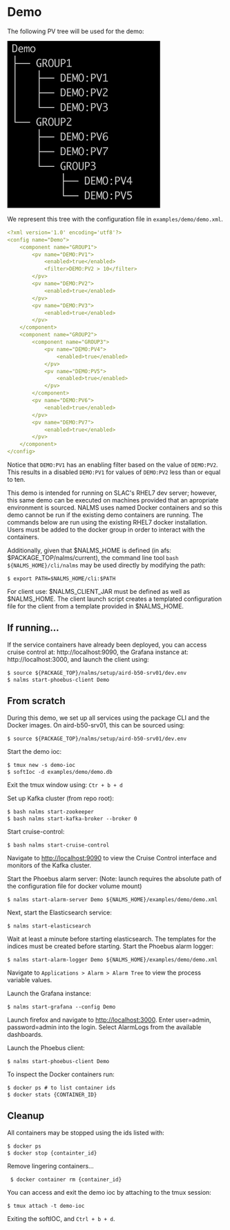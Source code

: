 # Demo

The following PV tree will be used for the demo:


![Components](img/demo_structure.png)


We represent this tree with the configuration file in `examples/demo/demo.xml`.

```yaml
<?xml version='1.0' encoding='utf8'?>
<config name="Demo">
    <component name="GROUP1">
        <pv name="DEMO:PV1">
            <enabled>true</enabled>
            <filter>DEMO:PV2 > 10</filter>
        </pv>
        <pv name="DEMO:PV2">
            <enabled>true</enabled>
        </pv>
        <pv name="DEMO:PV3">
            <enabled>true</enabled>
        </pv>
    </component>
    <component name="GROUP2">
        <component name="GROUP3">
            <pv name="DEMO:PV4">
                <enabled>true</enabled>
            </pv>
            <pv name="DEMO:PV5">
                <enabled>true</enabled>
            </pv>
        </component>
        <pv name="DEMO:PV6">
            <enabled>true</enabled>
        </pv>
        <pv name="DEMO:PV7">
            <enabled>true</enabled>
        </pv>
    </component>
</config>
```

Notice that `DEMO:PV1` has an enabling filter based on the value of `DEMO:PV2`. This results in a disabled `DEMO:PV1` for values of `DEMO:PV2` less than or equal to ten.

This demo is intended for running on SLAC's RHEL7 dev server; however, this same demo can be executed on machines provided that an apropriate environment is sourced. NALMS uses named Docker containers and so this demo cannot be run if the existing demo containers are running. The commands below are run using the existing RHEL7 docker installation. Users must be added to the docker group in order to interact with the containers. 

Additionally, given that $NALMS_HOME is defined (in afs: $PACKAGE_TOP/nalms/current), the command line tool `bash ${NALMS_HOME}/cli/nalms` may be used directly by modifying the path:
```
$ export PATH=$NALMS_HOME/cli:$PATH
```

For client use: $NALMS_CLIENT_JAR must be defined as well as $NALMS_HOME. The client launch script creates a templated configuration file for the client from a template provided in $NALMS_HOME. 

## If running...
If the service containers have already been deployed, you can access cruise control at: http://localhost:9090, the Grafana instance at: http://localhost:3000, and launch the client using:


```
$ source ${PACKAGE_TOP}/nalms/setup/aird-b50-srv01/dev.env
$ nalms start-phoebus-client Demo
```

## From scratch

During this demo, we set up all services using the package CLI and the Docker images. On aird-b50-srv01, this can be sourced using: 


```
$ source ${PACKAGE_TOP}/nalms/setup/aird-b50-srv01/dev.env
```

Start the demo ioc:

```
$ tmux new -s demo-ioc
$ softIoc -d examples/demo/demo.db 
```
Exit the tmux window using: `Ctr + b + d`

Set up Kafka cluster (from repo root): 

```
$ bash nalms start-zookeeper 
$ bash nalms start-kafka-broker --broker 0
```

Start cruise-control:
```
$ bash nalms start-cruise-control
```
Navigate to [http://localhost:9090](http://localhost:9090) to view the Cruise Control interface and monitors of the Kafka cluster. 


Start the Phoebus alarm server: (Note: launch requires the absolute path of the configuration file for docker volume mount)


```
$ nalms start-alarm-server Demo ${NALMS_HOME}/examples/demo/demo.xml
```


Next, start the Elasticsearch service: 
```
$ nalms start-elasticsearch
```

Wait at least a minute before starting elasticsearch. The templates for the indices must be created before starting. Start the Phoebus alarm logger:
```
$ nalms start-alarm-logger Demo ${NALMS_HOME}/examples/demo/demo.xml
```

Navigate to `Applications > Alarm > Alarm Tree` to view the process variable values. 

Launch the Grafana instance:
```
$ nalms start-grafana --config Demo
```

Launch firefox and navigate to [http://localhost:3000](http://localhost:3000). Enter user=admin, password=admin into the login. Select AlarmLogs from the available dashboards.


Launch the Phoebus client:
```
$ nalms start-phoebus-client Demo
```


To inspect the Docker containers run:
```
$ docker ps # to list container ids
$ docker stats {CONTAINER_ID}
```





## Cleanup

All containers may be stopped using the ids listed with:

```
$ docker ps
$ docker stop {containter_id}
```

Remove lingering containers...
```
 $ docker container rm {container_id}
```

You can access and exit the demo ioc by attaching to the tmux session:

```
$ tmux attach -t demo-ioc
```
Exiting the softIOC, and `Ctrl + b + d`.